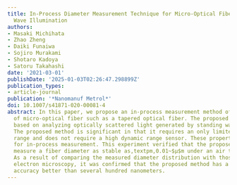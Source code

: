 ```yaml
---
title: In-Process Diameter Measurement Technique for Micro-Optical Fiber with Standing
  Wave Illumination
authors:
- Masaki Michihata
- Zhao Zheng
- Daiki Funaiwa
- Sojiro Murakami
- Shotaro Kadoya
- Satoru Takahashi
date: '2021-03-01'
publishDate: '2025-01-03T02:26:47.298899Z'
publication_types:
- article-journal
publication: '*Nanomanuf Metrol*'
doi: 10.1007/s41871-020-00081-4
abstract: In this paper, we propose an in-process measurement method of the diameter
  of micro-optical fiber such as a tapered optical fiber. The proposed technique is
  based on analyzing optically scattered light generated by standing wave illumination.
  The proposed method is significant in that it requires an only limited measurement
  range and does not require a high dynamic range sensor. These properties are suitable
  for in-process measurement. This experiment verified that the proposed method could
  measure a fiber diameter as stable as,textpm,0.01~$μ$m under an air turbulence environment.
  As a result of comparing the measured diameter distribution with those by scanning
  electron microscopy, it was confirmed that the proposed method has a measurement
  accuracy better than several hundred nanometers.
---
```

